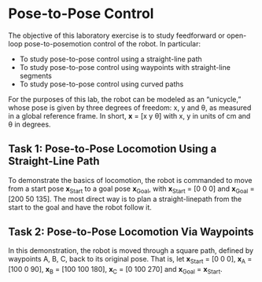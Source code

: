 # Pose-to-Pose Control

The objective of this laboratory exercise is to study feedforward or open-loop pose-to-posemotion control of the robot. In particular:

* To study pose-to-pose control using a straight-line path
* To study pose-to-pose control using waypoints with straight-line segments
* To study pose-to-pose control using curved paths

For the purposes of this lab, the robot can be modeled as an “unicycle,” whose pose is given by three degrees of freedom: x, y and θ, as measured in a global reference frame. In short, **x** = [x y θ] with x, y in units of cm and θ in degrees. 

## Task 1: Pose-to-Pose Locomotion Using a Straight-Line Path
To demonstrate the basics of locomotion, the robot is commanded to move from a start pose **x**<sub>Start</sub> to a goal pose **x**<sub>Goal</sub>, with **x**<sub>Start</sub> = [0 0 0] and **x**<sub>Goal</sub> = [200 50 135]. The most direct way is to plan a straight-linepath from the start to the goal and have the robot follow it.

## Task 2: Pose-to-Pose Locomotion Via Waypoints
In this demonstration, the robot is moved through a square path, defined by waypoints A, B, C, back to its original pose. That is, let **x**<sub>Start</sub> = [0 0 0], **x**<sub>A</sub> = [100 0 90], **x**<sub>B</sub> = [100 100 180], **x**<sub>C</sub> = [0 100 270] and **x**<sub>Goal</sub> = **x**<sub>Start</sub>. 
